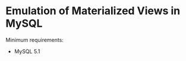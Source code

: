 Emulation of Materialized Views in MySQL
========================================
Minimum requirements:
* MySQL 5.1